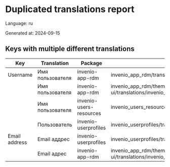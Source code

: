 # Duplicated translations report

Language: ru

Generated at: 2024-09-15


## Keys with multiple different translations


| Key | Translation | Package | File |
| --- | --- | --- | --- |
| Username| Имя пользователя | invenio-app-rdm | invenio_app_rdm/translations/ru/LC_MESSAGES/messages.po |
|| Имя пользователя | invenio-app-rdm | invenio_app_rdm/theme/assets/semantic-ui/translations/invenio_app_rdm/messages/ru/messages.po |
|| Имя пользователя | invenio-users-resources | invenio_users_resources/translations/ru/LC_MESSAGES/messages.po |
|| Пользователь | invenio-userprofiles | invenio_userprofiles/translations/ru/LC_MESSAGES/messages.po |
| Email address| Email аддрес | invenio-userprofiles | invenio_userprofiles/translations/ru/LC_MESSAGES/messages.po |
|| Email адрес | invenio-app-rdm | invenio_app_rdm/theme/assets/semantic-ui/translations/invenio_app_rdm/messages/ru/messages.po |

